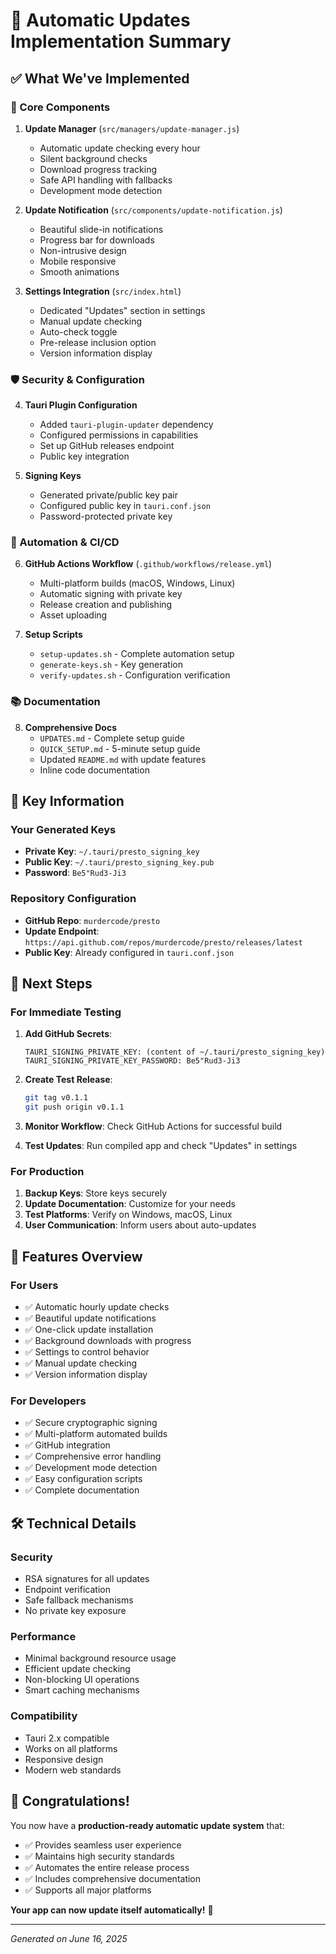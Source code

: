 # 🎉 Automatic Updates Implementation Summary

## ✅ What We've Implemented

### 🔧 Core Components

1. **Update Manager** (`src/managers/update-manager.js`)
   - Automatic update checking every hour
   - Silent background checks
   - Download progress tracking
   - Safe API handling with fallbacks
   - Development mode detection

2. **Update Notification** (`src/components/update-notification.js`)
   - Beautiful slide-in notifications
   - Progress bar for downloads
   - Non-intrusive design
   - Mobile responsive
   - Smooth animations

3. **Settings Integration** (`src/index.html`)
   - Dedicated "Updates" section in settings
   - Manual update checking
   - Auto-check toggle
   - Pre-release inclusion option
   - Version information display

### 🛡️ Security & Configuration

4. **Tauri Plugin Configuration**
   - Added `tauri-plugin-updater` dependency
   - Configured permissions in capabilities
   - Set up GitHub releases endpoint
   - Public key integration

5. **Signing Keys**
   - Generated private/public key pair
   - Configured public key in `tauri.conf.json`
   - Password-protected private key

### 🚀 Automation & CI/CD

6. **GitHub Actions Workflow** (`.github/workflows/release.yml`)
   - Multi-platform builds (macOS, Windows, Linux)
   - Automatic signing with private key
   - Release creation and publishing
   - Asset uploading

7. **Setup Scripts**
   - `setup-updates.sh` - Complete automation setup
   - `generate-keys.sh` - Key generation
   - `verify-updates.sh` - Configuration verification

### 📚 Documentation

8. **Comprehensive Docs**
   - `UPDATES.md` - Complete setup guide
   - `QUICK_SETUP.md` - 5-minute setup guide
   - Updated `README.md` with update features
   - Inline code documentation

## 🔑 Key Information

### Your Generated Keys
- **Private Key**: `~/.tauri/presto_signing_key`
- **Public Key**: `~/.tauri/presto_signing_key.pub` 
- **Password**: `Be5"Rud3-Ji3`

### Repository Configuration
- **GitHub Repo**: `murdercode/presto`
- **Update Endpoint**: `https://api.github.com/repos/murdercode/presto/releases/latest`
- **Public Key**: Already configured in `tauri.conf.json`

## 🚀 Next Steps

### For Immediate Testing
1. **Add GitHub Secrets**:
   ```
   TAURI_SIGNING_PRIVATE_KEY: (content of ~/.tauri/presto_signing_key)
   TAURI_SIGNING_PRIVATE_KEY_PASSWORD: Be5"Rud3-Ji3
   ```

2. **Create Test Release**:
   ```bash
   git tag v0.1.1
   git push origin v0.1.1
   ```

3. **Monitor Workflow**: Check GitHub Actions for successful build

4. **Test Updates**: Run compiled app and check "Updates" in settings

### For Production
1. **Backup Keys**: Store keys securely
2. **Update Documentation**: Customize for your needs
3. **Test Platforms**: Verify on Windows, macOS, Linux
4. **User Communication**: Inform users about auto-updates

## 🎯 Features Overview

### For Users
- ✅ Automatic hourly update checks
- ✅ Beautiful update notifications
- ✅ One-click update installation
- ✅ Background downloads with progress
- ✅ Settings to control behavior
- ✅ Manual update checking
- ✅ Version information display

### For Developers
- ✅ Secure cryptographic signing
- ✅ Multi-platform automated builds
- ✅ GitHub integration
- ✅ Comprehensive error handling
- ✅ Development mode detection
- ✅ Easy configuration scripts
- ✅ Complete documentation

## 🛠️ Technical Details

### Security
- RSA signatures for all updates
- Endpoint verification
- Safe fallback mechanisms
- No private key exposure

### Performance
- Minimal background resource usage
- Efficient update checking
- Non-blocking UI operations
- Smart caching mechanisms

### Compatibility
- Tauri 2.x compatible
- Works on all platforms
- Responsive design
- Modern web standards

## 🎉 Congratulations!

You now have a **production-ready automatic update system** that:
- ✅ Provides seamless user experience
- ✅ Maintains high security standards
- ✅ Automates the entire release process
- ✅ Includes comprehensive documentation
- ✅ Supports all major platforms

**Your app can now update itself automatically!** 🚀

---

*Generated on June 16, 2025*
